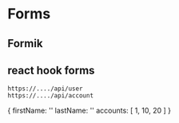 # Forms

## Formik

## react hook forms


```
https://..../api/user
https://..../api/account
```

{
	firstName: ''
	lastName: ''
	accounts: [
		1, 10, 20
	]
}
